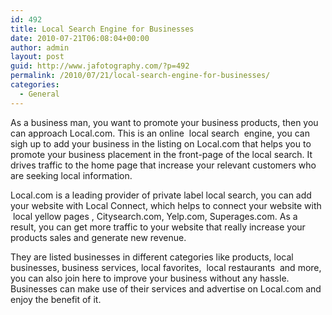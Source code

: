 ```yaml
---
id: 492
title: Local Search Engine for Businesses
date: 2010-07-21T06:08:04+00:00
author: admin
layout: post
guid: http://www.jafotography.com/?p=492
permalink: /2010/07/21/local-search-engine-for-businesses/
categories:
  - General
---
```

As a business man, you want to promote your business products, then you can approach Local.com. This is an online &nbsp;local search&nbsp; engine, you can sigh up to add your business in the listing on Local.com that helps you to promote your business placement in the front-page of the local search. It drives traffic to the home page that increase your relevant customers who are seeking local information.

Local.com is a leading provider of private label local search, you can add your website with Local Connect, which helps to connect your website with &nbsp;local yellow pages&nbsp;, Citysearch.com, Yelp.com, Superages.com. As a result, you can get more traffic to your website that really increase your products sales and generate new revenue.

They are listed businesses in different categories like products, local businesses, business services, local favorites, &nbsp;local restaurants&nbsp; and more, you can also join here to improve your business without any hassle. Businesses can make use of their services and advertise on Local.com and enjoy the benefit of it.